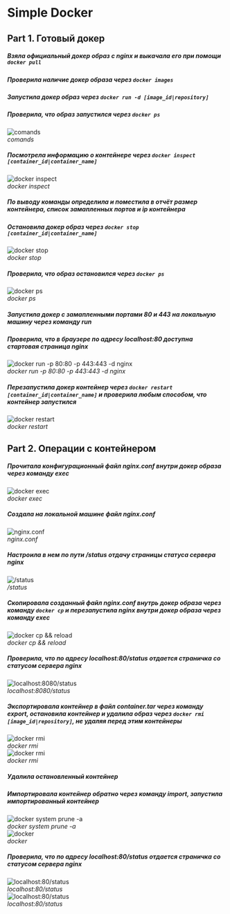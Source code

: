 # Simple Docker

## Part 1. Готовый докер

##### Взяла официальный докер образ с **nginx** и выкачала его при помощи `docker pull`
##### Проверила наличие докер образа через `docker images`
##### Запустила докер образ через `docker run -d [image_id|repository]`
##### Проверила, что образ запустился через `docker ps`
![comands](screen/1.png)<br>*comands*<br>


##### Посмотрела информацию о контейнере через `docker inspect [container_id|container_name]`
![docker inspect](screen/1.1.png)<br>*docker inspect*<br>

##### По выводу команды определила и поместила в отчёт размер контейнера, список замапленных портов и ip контейнера

##### Остановила докер образ через `docker stop [container_id|container_name]`
![docker stop](screen/1.2.png)<br>*docker stop*<br>

##### Проверила, что образ остановился через `docker ps`
![docker ps](screen/1.3.png)<br>*docker ps*<br>

##### Запустила докер с замапленными портами 80 и 443 на локальную машину через команду *run*
##### Проверила, что в браузере по адресу *localhost:80* доступна стартовая страница **nginx**
![docker run -p 80:80 -p 443:443 -d nginx](screen/1.4.png)<br>*docker run -p 80:80 -p 443:443 -d nginx*<br>

##### Перезапустила докер контейнер через `docker restart [container_id|container_name]` и проверила любым способом, что контейнер запустился
![docker restart](screen/1.5.png)<br>*docker restart*<br>

## Part 2. Операции с контейнером

##### Прочитала конфигурационный файл *nginx.conf* внутри докер образа через команду *exec*
![docker exec](screen/2.png)<br>*docker exec*<br>

##### Создала на локальной машине файл *nginx.conf*
![nginx.conf](screen/2.1.png)<br>*nginx.conf*<br>

##### Настроила в нем по пути */status* отдачу страницы статуса сервера **nginx**
![/status](screen/2.2.png)<br>*/status*<br>

##### Скопировала созданный файл *nginx.conf* внутрь докер образа через команду `docker cp` и перезапустила **nginx** внутри докер образа через команду *exec*
![docker cp && reload](screen/2.3.png)<br>*docker cp && reload*<br>

##### Проверила, что по адресу *localhost:80/status* отдается страничка со статусом сервера **nginx**
![localhost:8080/status](screen/2.4.png)<br>*localhost:8080/status*<br>

##### Экспортировала контейнер в файл *container.tar* через команду *export*, остановила контейнер и удалила образ через `docker rmi [image_id|repository]`, не удаляя перед этим контейнеры
![docker rmi](screen/2.5.png)<br>*docker rmi*<br>
![docker rmi](screen/2.6.png)<br>*docker rmi*<br>


##### Удалила остановленный контейнер
##### Импортировала контейнер обратно через команду *import*, запустила импортированный контейнер
![docker system prune -a](screen/2.7.png)<br>*docker system prune -a*<br>
![docker](screen/2.8.png)<br>*docker*<br>

##### Проверила, что по адресу *localhost:80/status* отдается страничка со статусом сервера **nginx**
![localhost:80/status](screen/2.9.png)<br>*localhost:80/status*<br>
![localhost:80/status](screen/2.10.png)<br>*localhost:80/status*<br>